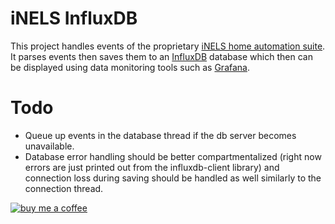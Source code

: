 iNELS InfluxDB
===

This project handles events of the proprietary [iNELS home automation suite](https://www.inels.com/). It parses events then saves them to an [InfluxDB](https://www.influxdata.com/) database which then can be displayed using data monitoring tools such as [Grafana](https://grafana.com/).


Todo
===
- Queue up events in the database thread if the db server becomes unavailable.
- Database error handling should be better compartmentalized (right now errors are just printed out from the influxdb-client library) and connection loss during saving should be handled as well similarly to the connection thread.

[![buy me a coffee](https://www.buymeacoffee.com/assets/img/custom_images/orange_img.png)](https://www.buymeacoffee.com/domenix)
